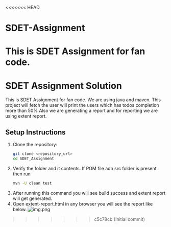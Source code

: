 <<<<<<< HEAD
# SDET-Assignment
This is SDET Assignment for fan code.
=======
# SDET Assignment Solution
This is SDET Assignment for fan code. We are using java and maven.
This project will fetch the user will print the users which has todos completion more than 50%
Also we are generating a report and for reporting we are using extent report.

## Setup Instructions

1. Clone the repository:
   ```bash
   git clone <repository_url>
   cd SDET_Assignment
2. Verify the folder and it contents. If POM file adn src folder is present then run
   ```bash
   mvn -U clean test
3. After running this command you will see build success and extent report will get generated.
4. Open extent-report.html in any browser you will see the report like below.
![img.png](img.png)
>>>>>>> c5c78cb (Initial commit)
